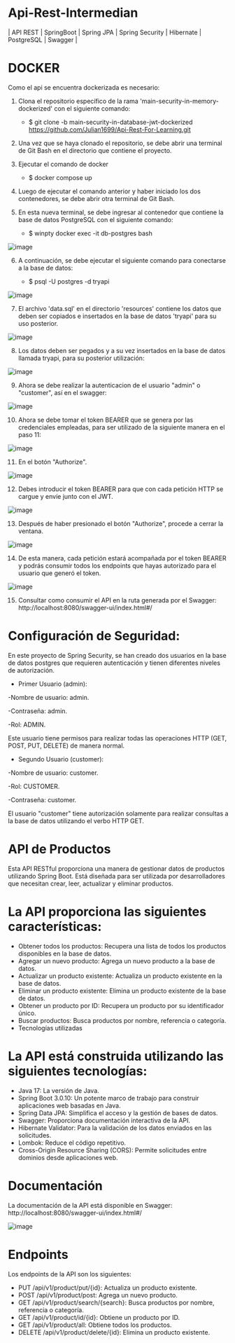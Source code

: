 # Api-Rest-Intermedian

| API REST |  SpringBoot | Spring JPA | Spring Security | Hibernate | PostgreSQL | Swagger |

# DOCKER

Como el api se encuentra dockerizada es necesario:

1) Clona el repositorio específico de la rama 'main-security-in-memory-dockerized' con el siguiente comando:
   
   - $ git clone -b main-security-in-database-jwt-dockerized https://github.com/Julian1699/Api-Rest-For-Learning.git
     
2) Una vez que se haya clonado el repositorio, se debe abrir una terminal de Git Bash en el directorio que contiene el proyecto.
   
3) Ejecutar el comando de docker
   
   - $ docker compose up
     
4) Luego de ejecutar el comando anterior y haber iniciado los dos contenedores, se debe abrir otra terminal de Git Bash.
   
5) En esta nueva terminal, se debe ingresar al contenedor que contiene la base de datos PostgreSQL con el siguiente comando:
   
   - $ winpty docker exec -it db-postgres bash

![image](https://github.com/Julian1699/Api-Rest-For-Learning/assets/114323630/6b57772e-2eb3-4d37-87c9-48ed3255844a)

6) A continuación, se debe ejecutar el siguiente comando para conectarse a la base de datos:

   - $ psql -U postgres -d tryapi

![image](https://github.com/Julian1699/Api-Rest-For-Learning/assets/114323630/ca3998f3-1e02-4788-9349-79e602049a96)

     
7) El archivo 'data.sql' en el directorio 'resources' contiene los datos que deben ser copiados e insertados en la base de datos 'tryapi' para su uso posterior.

![image](https://github.com/Julian1699/Api-Rest-For-Learning/assets/114323630/3b51e45e-760c-434d-9925-7c60a4915f2e)

8) Los datos deben ser pegados y a su vez insertados en la base de datos llamada tryapi, para su posterior utilización:

![image](https://github.com/Julian1699/Api-Rest-For-Learning/assets/114323630/32dbfb54-2ff4-4009-9f84-a252fd8181e3)

9) Ahora se debe realizar la autenticacion de el usuario "admin" o "customer", así en el swagger:

![image](https://github.com/Julian1699/Api-Rest-For-Learning/assets/114323630/5542cb45-f9aa-4bb1-a92c-15e4884faa35)

10) Ahora se debe tomar el token BEARER que se genera por las credenciales empleadas, para ser utilizado de la siguiente manera en el paso 11:

![image](https://github.com/Julian1699/Api-Rest-For-Learning/assets/114323630/884dee5c-af8d-40c7-8832-b0860e786669)

11) En el botón "Authorize".

![image](https://github.com/Julian1699/Api-Rest-For-Learning/assets/114323630/837c7d3e-416c-4f96-94cc-84e239239c1f)

12) Debes introducir el token BEARER para que con cada petición HTTP se cargue y envíe junto con el JWT.

![image](https://github.com/Julian1699/Api-Rest-For-Learning/assets/114323630/184006bb-bd90-4cee-9391-d171df1ca37d)

13) Después de haber presionado el botón "Authorize", procede a cerrar la ventana.

![image](https://github.com/Julian1699/Api-Rest-For-Learning/assets/114323630/03902023-2066-4c8f-beda-d28e951028c3)

14) De esta manera, cada petición estará acompañada por el token BEARER y podrás consumir todos los endpoints que hayas autorizado para el usuario que generó el token.
    
![image](https://github.com/Julian1699/Api-Rest-For-Learning/assets/114323630/1d464da3-cf13-4198-b520-598a7ce66767)

15) Consultar como consumir el API en la ruta generada por el Swagger: http://localhost:8080/swagger-ui/index.html#/

# Configuración de Seguridad:

En este proyecto de Spring Security, se han creado dos usuarios en la base de datos postgres que requieren autenticación y tienen diferentes niveles de autorización.

- Primer Usuario (admin):

-Nombre de usuario: admin.

-Contraseña: admin.

-Rol: ADMIN.

Este usuario tiene permisos para realizar todas las operaciones HTTP (GET, POST, PUT, DELETE) de manera normal.

- Segundo Usuario (customer):

-Nombre de usuario: customer.

-Rol: CUSTOMER.

-Contraseña: customer.

El usuario "customer" tiene autorización solamente para realizar consultas a la base de datos utilizando el verbo HTTP GET.

# API de Productos

Esta API RESTful proporciona una manera de gestionar datos de productos utilizando Spring Boot. Está diseñada para ser utilizada por desarrolladores que necesitan crear, leer, actualizar y eliminar productos.

# La API proporciona las siguientes características:

- Obtener todos los productos: Recupera una lista de todos los productos disponibles en la base de datos.
- Agregar un nuevo producto: Agrega un nuevo producto a la base de datos.
- Actualizar un producto existente: Actualiza un producto existente en la base de datos.
- Eliminar un producto existente: Elimina un producto existente de la base de datos.
- Obtener un producto por ID: Recupera un producto por su identificador único.
- Buscar productos: Busca productos por nombre, referencia o categoría.
- Tecnologías utilizadas

# La API está construida utilizando las siguientes tecnologías:

- Java 17: La versión de Java.
- Spring Boot 3.0.10: Un potente marco de trabajo para construir aplicaciones web basadas en Java.
- Spring Data JPA: Simplifica el acceso y la gestión de bases de datos.
- Swagger: Proporciona documentación interactiva de la API.
- Hibernate Validator: Para la validación de los datos enviados en las solicitudes.
- Lombok: Reduce el código repetitivo.
- Cross-Origin Resource Sharing (CORS): Permite solicitudes entre dominios desde aplicaciones web.

# Documentación

La documentación de la API está disponible en Swagger: http://localhost:8080/swagger-ui/index.html#/

![image](https://github.com/Julian1699/Api-Rest-For-Learning/assets/114323630/fa586660-642d-4e80-a1ea-9b59711c17db)

# Endpoints

Los endpoints de la API son los siguientes:

- PUT /api/v1/product/put/{id}: Actualiza un producto existente.
- POST /api/v1/product/post: Agrega un nuevo producto.
- GET /api/v1/product/search/{search}: Busca productos por nombre, referencia o categoría.
- GET /api/v1/product/id/{id}: Obtiene un producto por ID.
- GET /api/v1/product/all: Obtiene todos los productos.
- DELETE /api/v1/product/delete/{id}: Elimina un producto existente.


